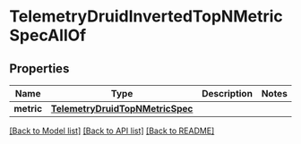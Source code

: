 # TelemetryDruidInvertedTopNMetricSpecAllOf

## Properties
Name | Type | Description | Notes
------------ | ------------- | ------------- | -------------
**metric** | [**TelemetryDruidTopNMetricSpec**](TelemetryDruidTopNMetricSpec.md) |  | 

[[Back to Model list]](../README.md#documentation-for-models) [[Back to API list]](../README.md#documentation-for-api-endpoints) [[Back to README]](../README.md)


